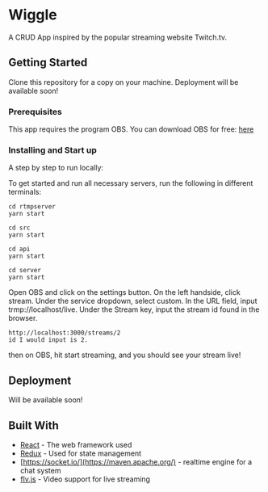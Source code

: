# Wiggle

A CRUD App inspired by the popular streaming website Twitch.tv.

## Getting Started

Clone this repository for a copy on your machine. Deployment will be available soon!

### Prerequisites

This app requires the program OBS. You can download OBS for free: [here](https://obsproject.com/download/) 


### Installing and Start up

A step by step to run locally:

To get started and run all necessary servers, run the following in different terminals:
```
cd rtmpserver
yarn start

```
```
cd src
yarn start

```
```
cd api
yarn start

```
```
cd server
yarn start

```



Open OBS and click on the settings button.
On the left handside, click stream.
Under the service dropdown, select custom.
In the URL field, input trmp://localhost/live.
Under the Stream key, input the stream id found in the browser.

```
http://localhost:3000/streams/2
id I would input is 2.

```

then on OBS, hit start streaming, and you should see your stream live!


## Deployment

Will be available soon!

## Built With

* [React](https://reactjs.org/) - The web framework used
* [Redux](https://redux.js.org/) - Used for state management
* [https://socket.io/](https://maven.apache.org/) - realtime engine for a chat system
* [flv.js](https://github.com/bilibili/flv.js/blob/master/docs/livestream.md) - Video support for live streaming



